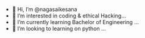 - 👋 Hi, I’m @nagasaikesana
- 👀 I’m interested in coding & ethical Hacking...
- 🌱 I’m currently learning Bachelor of Engineering ...
- 💞️ I’m looking to learning on python ...
<!---
nagasaikesana/nagasaikesana is a ✨ special ✨ repository because its `README.md` (this file) appears on your GitHub profile.
You can click the Preview link to take a look at your changes.
--->
